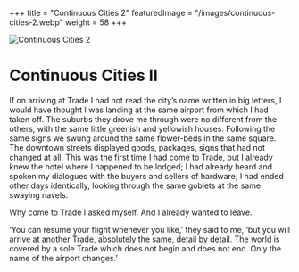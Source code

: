+++
title = "Continuous Cities 2"
featuredImage = "/images/continuous-cities-2.webp"
weight = 58
+++

![Continuous Cities 2](/images/continuous-cities-2.webp)

# Continuous Cities II

If on arriving at Trade I had not read the city’s name written in big letters, I would have thought I was landing at the same airport from which I had taken off. The suburbs they drove me through were no different from the others, with the same little greenish and yellowish houses. Following the same signs we swung around the same flower-beds in the same square. The downtown streets displayed goods, packages, signs that had not changed at all. This was the first time I had come to Trade, but I already knew the hotel where I happened to be lodged; I had already heard and spoken my dialogues with the buyers and sellers of hardware; I had ended other days identically, looking through the same goblets at the same swaying navels.

Why come to Trade I asked myself. And I already wanted to leave.

‘You can resume your flight whenever you like,’ they said to me, ‘but you will arrive at another Trade, absolutely the same, detail by detail. The world is covered by a sole Trade which does not begin and does not end. Only the name of the airport changes.’
